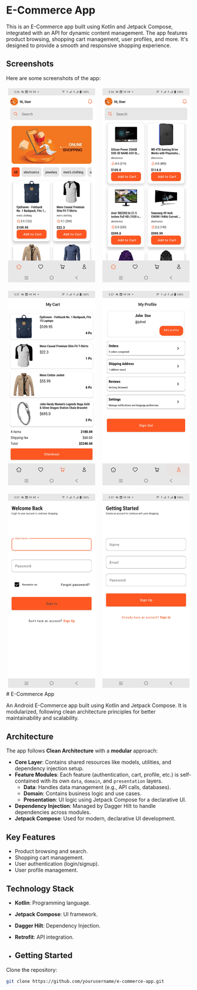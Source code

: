 # E-Commerce App

This is an E-Commerce app built using Kotlin and Jetpack Compose, integrated with an API for dynamic content management. The app features product browsing, shopping cart management, user profiles, and more. It's designed to provide a smooth and responsive shopping experience.

## Screenshots

Here are some screenshots of the app:

<div style="display: flex; flex-wrap: wrap; gap: 10px;">
  <div style="flex: 33.33%; padding: 5px;">
    <img src="Screenshot_20250205_055650.jpg" width="100%" />
  </div>
  <div style="flex: 33.33%; padding: 5px;">
    <img src="Screenshot_20250205_055658.jpg" width="100%" />
  </div>
  <div style="flex: 33.33%; padding: 5px;">
    <img src="Screenshot_20250205_055703.jpg" width="100%" />
  </div>
  <div style="flex: 33.33%; padding: 5px;">
    <img src="Screenshot_20250205_055705.jpg" width="100%" />
  </div>
  <div style="flex: 33.33%; padding: 5px;">
    <img src="Screenshot_20250205_055727.jpg" width="100%" />
  </div>
  <div style="flex: 33.33%; padding: 5px;">
    <img src="Screenshot_20250205_055730.jpg" width="100%" />
  </div>
</div>
# E-Commerce App

An Android E-Commerce app built using Kotlin and Jetpack Compose. It is modularized, following clean architecture principles for better maintainability and scalability.

## Architecture

The app follows **Clean Architecture** with a **modular** approach:

- **Core Layer**: Contains shared resources like models, utilities, and dependency injection setup.
- **Feature Modules**: Each feature (authentication, cart, profile, etc.) is self-contained with its own `data`, `domain`, and `presentation` layers.
  - **Data**: Handles data management (e.g., API calls, databases).
  - **Domain**: Contains business logic and use cases.
  - **Presentation**: UI logic using Jetpack Compose for a declarative UI.
- **Dependency Injection**: Managed by Dagger Hilt to handle dependencies across modules.
- **Jetpack Compose**: Used for modern, declarative UI development.

## Key Features

- Product browsing and search.
- Shopping cart management.
- User authentication (login/signup).
- User profile management.

## Technology Stack

- **Kotlin**: Programming language.
- **Jetpack Compose**: UI framework.
- **Dagger Hilt**: Dependency Injection.
- **Retrofit**: API integration.

- ## Getting Started

Clone the repository:
   ```bash
   git clone https://github.com/yourusername/e-commerce-app.git
